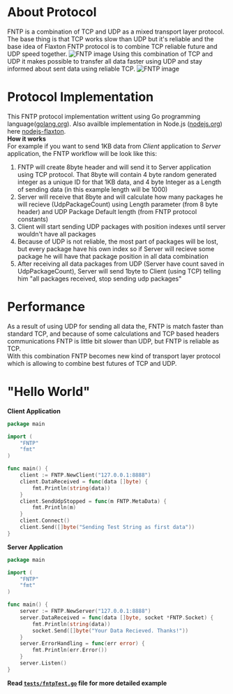 # About Protocol
FNTP is a combination of TCP and UDP as a mixed transport layer protocol. The base  thing is that TCP works slow than UDP but it's reliable and the base idea of Flaxton FNTP protocol is to combine TCP reliable future and UDP speed together.
<img src="http://flaxton.io/img/fntp.png" alt="FNTP image"/>
Using this combination of TCP and UDP it makes possible to transfer all data faster using UDP and stay informed about sent data using reliable TCP.
<img src="http://flaxton.io/img/fntp1.png" alt="FNTP image"/>
# Protocol Implementation
This FNTP protocol implementation writtent using Go programming language(<a href="http://golang.org" target="_blank">golang.org</a>).
Also availble implementation in Node.js (<a href="http://nodejs.org" target="_blank">nodejs.org</a>) here <a href="https://github.com/tigran-bayburtsyan/nodejs-flaxton" target="_blank">nodejs-flaxton</a>.
<br/>
<b>How it works</b>
<br/>
For example if you want to send 1KB data from <i>Client</i> application to <i>Server</i> application, the FNTP workflow will be look like this:
<ol>
<li>FNTP will create 8byte header and will send it to Server application using TCP protocol. That 8byte will contain 4 byte random generated integer as a unique ID for that 1KB data, and 4 byte Integer as a Length of sending data (in this example length will be 1000)</li>
<li>Server will receive that 8byte and will calculate how many packages he will recieve (UdpPackageCount) using Length parameter (from 8 byte header) and UDP Package Default length (from FNTP protocol constants)</li>
<li>Client will start sending UDP packages with position indexes until server wouldn't have all packages</li>
<li>Because of UDP is not reliable, the most part of packages will be lost, but every package have his own index so if Server will recieve some package he will have that package position in all data combination</li>
<li>After receiving all data packages from UDP (Server have count saved in UdpPackageCount), Server will send 1byte to Client (using TCP) telling him "all packages received, stop sending udp packages"</li>
</ol>

# Performance
As a result of using UDP for sending all data the, FNTP is match faster than standard TCP, and because of some calculations and TCP based headers communications FNTP is little bit slower than UDP, but FNTP is reliable as TCP.<br/>
With this combination FNTP becomes new kind of transport layer protocol which is allowing to combine best futures of TCP and UDP.

# "Hello World"
<b>Client Application</b>
```go
package main

import (
	"FNTP"
	"fmt"
)

func main() {
	client := FNTP.NewClient("127.0.0.1:8888")
	client.DataReceived = func(data []byte) {
		fmt.Println(string(data))
	}
	client.SendUdpStopped = func(m FNTP.MetaData) {
		fmt.Println(m)
	}
	client.Connect()
	client.Send([]byte("Sending Test String as first data"))
}
```
<b>Server Application</b>
```go
package main

import (
	"FNTP"
	"fmt"
)

func main() {
	server := FNTP.NewServer("127.0.0.1:8888")
	server.DataReceived = func(data []byte, socket *FNTP.Socket) {
		fmt.Println(string(data))
		socket.Send([]byte("Your Data Recieved. Thanks!"))
	}
	server.ErrorHandling = func(err error) {
		fmt.Println(err.Error())
	}
	server.Listen()
}
```
<b>Read <a href="https://github.com/flaxtonio/fntp/blob/master/tests/fntpTest.go" target="_blank"><code>tests/fntpTest.go</code></a> file for more detailed example</b>
